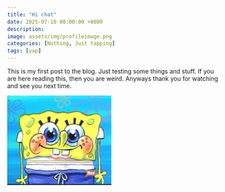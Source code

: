 ```yaml
---
title: "Hi chat"
date: 2025-07-10 00:00:00 +0800
description:
image: assets/img/profileimage.png
categories: [Nothing, Just Yapping]
tags: [yap]
---
```



This is my first post to the blog. Just testing some things and stuff. If you are here reading this, then you are weird. Anyways thank you for watching and see you next time.

![Desktop View](/assets/img/profileimage.png)